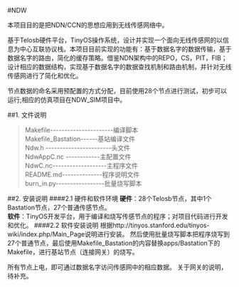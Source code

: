 #NDW

本项目目的是把NDN/CCN的思想应用到无线传感网络中。

基于Telosb硬件平台，TinyOS操作系统，设计并实现一个面向无线传感网的以信息为中心互联协议栈。本项目目前实现的功能有：基于数据名字的数据传输，基于数据名字的路由，简化的缓存策略。借鉴NDN架构中的REPO，CS，PIT，FIB；设计相应的数据结构，实现基于数据名字的数据查找机制和路由机制，并针对无线传感网进行了简化和优化。

节点数据的命名采用预配置的方式分配，目前使用28个节点进行测试，初步可以运行;相应的仿真项目在NDW_SIM项目中。

##1. 文件说明  
>  Makefile----------------------编译脚本  
>  Makefile_Bastation------基站编译文件  
>  Ndw.h	-----------------------头文件  
>  NdwAppC.nc ------------主配置文件     
>  NdwC.nc-------------------主程序文件  
>  README.md--------------程序说明文件   
>  burn_in.py-----------------批量烧写脚本


##2. 安装说明
####2.1 硬件和软件环境
**硬件**：28个Telosb节点，其中1个Bastation节点，27个普通传感节点。  
**软件**：TinyOS开发平台，用于编译和烧写传感节点的程序；对项目代码进行开发和优化。 
####2.2 软件安装说明
根据http://tinyos.stanford.edu/tinyos-wiki/index.php/Main_Page说明进行安装。
然后使用批量烧写脚本把程序烧写到27个普通节点，最后使用Makefile_Bastation的内容替换apps/Bastation下的Makefile，进行基站节点（连接网关）的烧写。

所有节点上电，即可通过数据名字访问传感网中的相应数据。
关于网关的说明，待补充。
